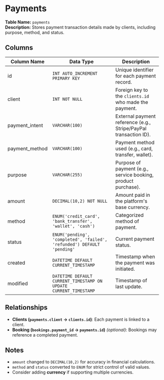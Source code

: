 # Payments

**Table Name:** `payments`  
**Description:** Stores payment transaction details made by clients, including purpose, method, and status.

## Columns

| Column Name    | Data Type                                                              | Description                                                      |
| -------------- | ---------------------------------------------------------------------- | ---------------------------------------------------------------- |
| id             | `INT AUTO_INCREMENT PRIMARY KEY`                                       | Unique identifier for each payment record.                       |
| client         | `INT NOT NULL`                                                         | Foreign key to the `clients.id` who made the payment.            |
| payment_intent | `VARCHAR(100)`                                                         | External payment reference (e.g., Stripe/PayPal transaction ID). |
| payment_method | `VARCHAR(100)`                                                         | Payment method used (e.g., card, transfer, wallet).              |
| purpose        | `VARCHAR(255)`                                                         | Purpose of payment (e.g., service booking, product purchase).    |
| amount         | `DECIMAL(10,2) NOT NULL`                                               | Amount paid in the platform's base currency.                     |
| method         | `ENUM('credit_card', 'bank_transfer', 'wallet', 'cash')`               | Categorized method of payment.                                   |
| status         | `ENUM('pending', 'completed', 'failed', 'refunded') DEFAULT 'pending'` | Current payment status.                                          |
| created        | `DATETIME DEFAULT CURRENT_TIMESTAMP`                                   | Timestamp when the payment was initiated.                        |
| modified       | `DATETIME DEFAULT CURRENT_TIMESTAMP ON UPDATE CURRENT_TIMESTAMP`       | Timestamp of last update.                                        |

## Relationships

- **Clients (`payments.client` → `clients.id`)**: Each payment is linked to a client.
- **Booking (`bookings.payment_id` → `payments.id`)** _(optional)_: Bookings may reference a completed payment.

## Notes

- `amount` changed to `DECIMAL(10,2)` for accuracy in financial calculations.
- `method` and `status` converted to `ENUM` for strict control of valid values.
- Consider adding **currency** if supporting multiple currencies.
